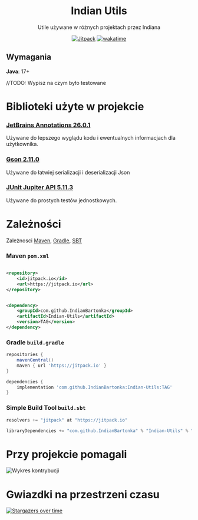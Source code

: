 <div align="center">

# Indian Utils

Utile używane w różnych projektach przez Indiana

[![Jitpack](https://jitpack.io/v/IndianBartonka/Indian-Utils.svg)](https://jitpack.io/#IndianBartonka/Indian-Utils)
[![wakatime](https://wakatime.com/badge/user/adf40340-ba3b-43af-87af-de3920ec0c1b/project/5e41acf1-0b55-470c-be02-5b2f68bbdee0.svg)](https://wakatime.com/badge/user/adf40340-ba3b-43af-87af-de3920ec0c1b/project/5e41acf1-0b55-470c-be02-5b2f68bbdee0)
</div>

## Wymagania

**Java**: 17+

//TODO: Wypisz na czym było testowane 

# Biblioteki użyte w projekcie

### [JetBrains Annotations 26.0.1](https://github.com/JetBrains/java-annotations)

Używane do lepszego wyglądu kodu i ewentualnych informacjach dla użytkownika.

### [Gson 2.11.0](https://github.com/google/gson)

Używane do łatwiej serializacji i deserializacji Json

### [JUnit Jupiter API 5.11.3](https://junit.org/junit5/)

Używane do prostych testów jednostkowych.

# Zależności

Zależnosci [Maven](#maven-pomxml), [Gradle](#gradle-buildgradle), [SBT](#simple-build-tool-buildsbt)

### Maven `pom.xml`

```xml

<repository>
    <id>jitpack.io</id>
    <url>https://jitpack.io</url>
</repository>
```

```xml

<dependency>
    <groupId>com.github.IndianBartonka</groupId>
    <artifactId>Indian-Utils</artifactId>
    <version>TAG</version>
</dependency>
```

### Gradle `build.gradle`

```groovy
repositories {
    mavenCentral()
    maven { url 'https://jitpack.io' }
}

dependencies {
    implementation 'com.github.IndianBartonka:Indian-Utils:TAG'
}
```

### Simple Build Tool `build.sbt`

```sbt
resolvers += "jitpack" at "https://jitpack.io"
```

```sbt
libraryDependencies += "com.github.IndianBartonka" % "Indian-Utils" % "TAG"    
```

# Przy projekcie pomagali

![Wykres kontrybucji](https://contrib.rocks/image?repo=IndianBartonka/Indian-Utils)

# Gwiazdki na przestrzeni czasu

[![Stargazers over time](https://starchart.cc/IndianBartonka/Indian-Utils.svg?variant=adaptive)]()
